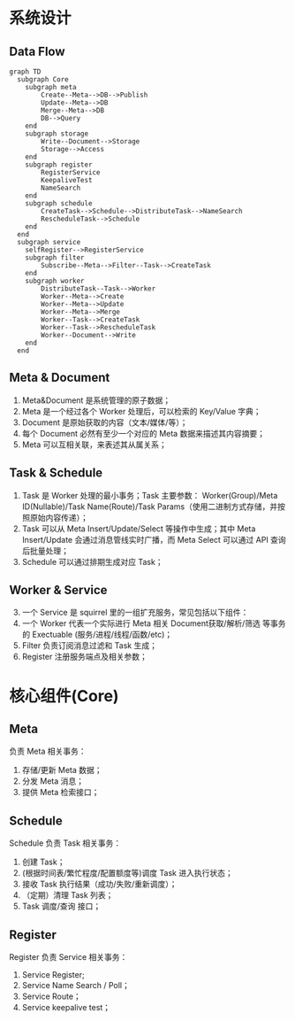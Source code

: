# 系统设计

## Data Flow

```mermaid
graph TD
  subgraph Core
    subgraph meta
        Create--Meta-->DB-->Publish
        Update--Meta-->DB
        Merge--Meta-->DB 
        DB-->Query
    end
    subgraph storage
        Write--Document-->Storage
        Storage-->Access
    end
    subgraph register
        RegisterService
        KeepaliveTest
        NameSearch
    end
    subgraph schedule
        CreateTask-->Schedule-->DistributeTask-->NameSearch
        RescheduleTask-->Schedule
    end
  end
  subgraph service
    selfRegister-->RegisterService
    subgraph filter
        Subscribe--Meta-->Filter--Task-->CreateTask
    end
    subgraph worker
        DistributeTask--Task-->Worker
        Worker--Meta-->Create
        Worker--Meta-->Update
        Worker--Meta-->Merge
        Worker--Task-->CreateTask
        Worker--Task-->RescheduleTask
        Worker--Document-->Write
    end
  end
```

## Meta & Document

1. Meta&Document 是系统管理的原子数据；
1. Meta 是一个经过各个 Worker 处理后，可以检索的 Key/Value 字典；
1. Document 是原始获取的内容（文本/媒体/等）；
2. 每个 Document 必然有至少一个对应的 Meta 数据来描述其内容摘要；
3. Meta 可以互相关联，来表述其从属关系；

## Task & Schedule

1. Task 是 Worker 处理的最小事务；Task 主要参数： Worker(Group)/Meta ID(Nullable)/Task Name(Route)/Task Params（使用二进制方式存储，并按照原始内容传递）；
2. Task 可以从 Meta Insert/Update/Select 等操作中生成；其中 Meta Insert/Update 会通过消息管线实时广播，而 Meta Select 可以通过 API 查询后批量处理；
3. Schedule 可以通过排期生成对应 Task；

## Worker & Service

3. 一个 Service 是 squirrel 里的一组扩充服务，常见包括以下组件：
1. 一个 Worker 代表一个实际进行 Meta 相关 Document获取/解析/筛选 等事务的 Exectuable (服务/进程/线程/函数/etc)；
2. Filter 负责订阅消息过滤和 Task 生成；
3. Register 注册服务端点及相关参数；

# 核心组件(Core)

## Meta

负责 Meta 相关事务：

1. 存储/更新 Meta 数据；
2. 分发 Meta 消息；
3. 提供 Meta 检索接口；

## Schedule 

Schedule 负责 Task 相关事务：

1. 创建 Task；
2. (根据时间表/繁忙程度/配置额度等)调度 Task 进入执行状态；
3. 接收 Task 执行结果（成功/失败/重新调度）；
4. （定期）清理 Task 列表；
5. Task 调度/查询 接口；

## Register

Register 负责 Service 相关事务：

1. Service Register;
3. Service Name Search / Poll；
2. Service Route；
4. Service keepalive test；